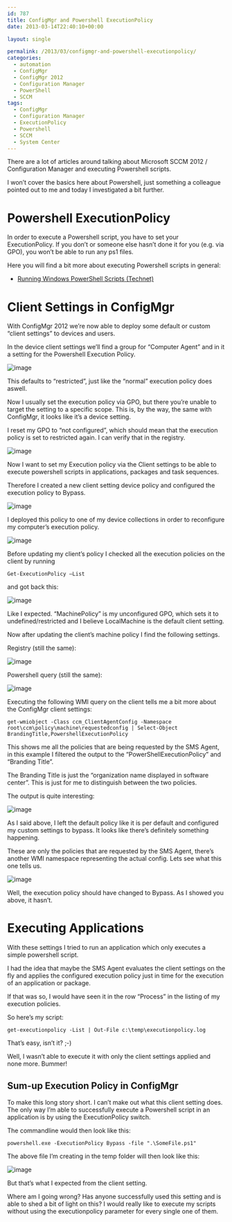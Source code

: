 ```yaml
---
id: 787
title: ConfigMgr and Powershell ExecutionPolicy
date: 2013-03-14T22:40:10+00:00

layout: single

permalink: /2013/03/configmgr-and-powershell-executionpolicy/
categories:
  - automation
  - ConfigMgr
  - ConfigMgr 2012
  - Configuration Manager
  - PowerShell
  - SCCM
tags:
  - ConfigMgr
  - Configuration Manager
  - ExecutionPolicy
  - Powershell
  - SCCM
  - System Center
---
```

There are a lot of articles around talking about Microsoft SCCM 2012 / Configuration Manager and executing Powershell scripts.

I won’t cover the basics here about Powershell, just something a colleague pointed out to me and today I investigated a bit further.

# Powershell ExecutionPolicy

In order to execute a Powershell script, you have to set your ExecutionPolicy. If you don’t or someone else hasn’t done it for you (e.g. via GPO), you won’t be able to run any ps1 files.

Here you will find a bit more about executing Powershell scripts in general:

* [Running Windows PowerShell Scripts (Technet)](http://technet.microsoft.com/en-us/library/ee176949.aspx)

# Client Settings in ConfigMgr

With ConfigMgr 2012 we’re now able to deploy some default or custom “client settings” to devices and users.

In the device client settings we’ll find a group for “Computer Agent” and in it a setting for the Powershell Execution Policy.

![image](/media/2013/03/image.png "image")

This defaults to “restricted”, just like the “normal” execution policy does aswell.

Now I usually set the execution policy via GPO, but there you’re unable to target the setting to a specific scope. This is, by the way, the same with ConfigMgr, it looks like it’s a device setting.

I reset my GPO to “not configured”, which should mean that the execution policy is set to restricted again. I can verify that in the registry.

![image](/media/2013/03/image1.png "image")

Now I want to set my Execution policy via the Client settings to be able to execute powershell scripts in applications, packages and task sequences.

Therefore I created a new client setting device policy and configured the execution policy to Bypass.

![image](/media/2013/03/image2.png "image")

I deployed this policy to one of my device collections in order to reconfigure my computer’s execution policy.

![image](/media/2013/03/image3.png "image")

Before updating my client’s policy I checked all the execution policies on the client by running

`Get-ExecutionPolicy –List`

and got back this:

![image](/media/2013/03/image4.png "image")

Like I expected. “MachinePolicy” is my unconfigured GPO, which sets it to undefined/restricted and I believe LocalMachine is the default client setting.

Now after updating the client’s machine policy I find the following settings.

Registry (still the same):

![image](/media/2013/03/image5.png "image")

Powershell query (still the same):

![image](/media/2013/03/image6.png "image")

Executing the following WMI query on the client tells me a bit more about the ConfigMgr client settings:

```
get-wmiobject -Class ccm_ClientAgentConfig -Namespace root\ccm\policy\machine\requestedconfig | Select-Object BrandingTitle,PowershellExecutionPolicy
```

This shows me all the policies that are being requested by the SMS Agent, in this example I filtered the output to the “PowerShellExecutionPolicy” and “Branding Title”.

The Branding Title is just the “organization name displayed in software center”. This is just for me to distinguish between the two policies.

The output is quite interesting:

![image](/media/2013/03/image7.png "image")

As I said above, I left the default policy like it is per default and configured my custom settings to bypass. It looks like there’s definitely something happening.

These are only the policies that are requested by the SMS Agent, there’s another WMI namespace representing the actual config. Lets see what this one tells us.

![image](/media/2013/03/image8.png "image")

Well, the execution policy should have changed to Bypass. As I showed you above, it hasn’t.

# Executing Applications

With these settings I tried to run an application which only executes a simple powershell script.

I had the idea that maybe the SMS Agent evaluates the client settings on the fly and applies the configured execution policy just in time for the execution of an application or package.

If that was so, I would have seen it in the row “Process” in the listing of my execution policies.

So here’s my script:

```
get-executionpolicy -List | Out-File c:\temp\executionpolicy.log
```

That’s easy, isn’t it? ;-)

Well, I wasn’t able to execute it with only the client settings applied and none more. Bummer!

## Sum-up Execution Policy in ConfigMgr

To make this long story short. I can’t make out what this client setting does. The only way I’m able to successfully execute a Powershell script in an application is by using the ExecutionPolicy switch.

The commandline would then look like this:

```
powershell.exe -ExecutionPolicy Bypass -file ".\SomeFile.ps1"
```

The above file I’m creating in the temp folder will then look like this:

![image](/media/2013/03/image9.png "image")

But that’s what I expected from the client setting.

Where am I going wrong? Has anyone successfully used this setting and is able to shed a bit of light on this? I would really like to execute my scripts without using the executionpolicy parameter for every single one of them.



